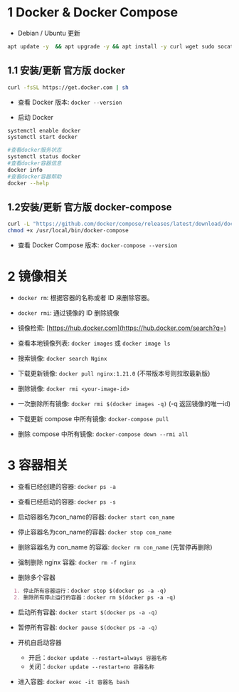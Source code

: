 # 1 Docker & Docker Compose

- Debian / Ubuntu 更新

```sh
apt update -y  && apt upgrade -y && apt install -y curl wget sudo socat
```


## 1.1 安装/更新 官方版 docker

```sh
curl -fsSL https://get.docker.com | sh
```

- 查看 Docker 版本: `docker --version`

- 启动 Docker

```sh
systemctl enable docker
systemctl start docker

#查看docker服务状态
systemctl status docker
#查看docker容器信息
docker info
#查看docker容器帮助
docker --help
```


## 1.2安装/更新 官方版 docker-compose

```sh
curl -L "https://github.com/docker/compose/releases/latest/download/docker-compose-$(uname -s)-$(uname -m)" -o /usr/local/bin/docker-compose
chmod +x /usr/local/bin/docker-compose
```

- 查看 Docker Compose 版本: `docker-compose --version`


# 2 镜像相关
- `docker rm`: 根据容器的名称或者 ID 来删除容器。
- `docker rmi`: 通过镜像的 ID 删除镜像

-  镜像检索: [https://hub.docker.com](https://hub.docker.com/search?q=)

- 查看本地镜像列表: `docker images` 或  `docker image ls`

- 搜索镜像: `docker search Nginx`

- 下载更新镜像: `docker pull nginx:1.21.0` (不带版本号则拉取最新版)

- 删除镜像: `docker rmi <your-image-id>`

- 一次删除所有镜像: `docker rmi $(docker images -q)` (-q 返回镜像的唯一id)

- 下载更新 compose 中所有镜像: `docker-compose pull`

- 删除 compose 中所有镜像: `docker-compose down --rmi all`


# 3 容器相关

- 查看已经创建的容器: `docker ps -a`

- 查看已经启动的容器: `docker ps -s`

- 启动容器名为con_name的容器: `docker start con_name`

- 停止容器名为con_name的容器: `docker stop con_name`

- 删除容器名为 con_name 的容器: `docker rm con_name` (先暂停再删除)

- 强制删除 nginx 容器: `docker rm -f nginx`

- 删除多个容器
```markdown
  1. 停止所有容器运行：docker stop $(docker ps -a -q)
  2. 删除所有停止运行的容器：docker rm $(docker ps -a -q)
```
     
- 启动所有容器: `docker start $(docker ps -a -q)`

- 暂停所有容器: `docker pause $(docker ps -a -q)`

- 开机自启动容器
  - 开启：`docker update --restart=always 容器名称`
  - 关闭：`docker update --restart=no 容器名称`

- 进入容器: `docker exec -it 容器名 bash`
